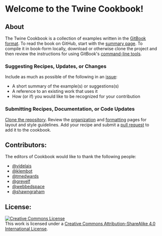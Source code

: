 # Welcome to the Twine Cookbook!

## About

The Twine Cookbook is a collection of examples written in the [GitBook format](https://github.com/GitbookIO/gitbook). To read the book on GitHub, start with the [summary page](https://github.com/iftechfoundation/twine-cookbook/blob/master/Summary.md). To compile it in book-form locally, download or otherwise clone the project and then review the instructions for using GitBook's [command-line tools](https://github.com/GitbookIO/gitbook/blob/master/docs/setup.md).

### Suggesting Recipes, Updates, or Changes
Include as much as possible of the following in an [issue](https://github.com/iftechfoundation/twine-cookbook/issues):
* A short summary of the example(s) or suggestions(s)
* A reference to an existing work that uses it
* How (or if) you would like to be recognized for your contribution

### Submitting Recipes, Documentation, or Code Updates
[Clone the repository](https://help.github.com/articles/cloning-a-repository/). Review the [organization](organization.md) and [formatting](formatting.md) pages for layout and style guidelines. Add your recipe and submit a [pull request](https://github.com/iftechfoundation/twine-cookbook/pulls) to add it to the cookbook.

## Contributors:
The editors of Cookbook would like to thank the following people:
* [@videlais](https://github.com/videlais)
* [@klembot](https://github.com/klembot)
* [@tmedwards](https://github.com/tmedwards)
* [@greyelf](https://github.com/greyelf)
* [@webbedspace](https://github.com/webbedspace)
* [@shawngraham](https://github.com/shawngraham)

## License:

<a rel="license" href="http://creativecommons.org/licenses/by-sa/4.0/"><img alt="Creative Commons License" style="border-width:0" src="https://i.creativecommons.org/l/by-sa/4.0/88x31.png" /></a><br />This work is licensed under a <a rel="license" href="http://creativecommons.org/licenses/by-sa/4.0/">Creative Commons Attribution-ShareAlike 4.0 International License</a>.